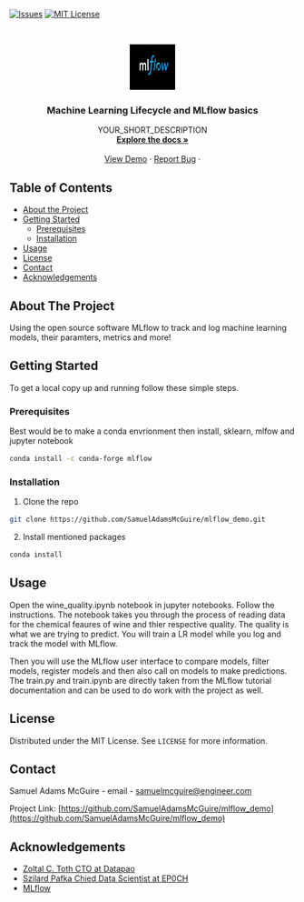 <!--
*** Thanks for checking out this README Template. If you have a suggestion that would
*** make this better, please fork the repo and create a pull request or simply open
*** an issue with the tag "enhancement".
*** Thanks again! Now go create something AMAZING! :D
***
***
***
*** To avoid retyping too much info. Do a search and replace for the following:
*** github_username, repo, twitter_handle, email
-->





<!-- PROJECT SHIELDS -->
<!--
*** I'm using markdown "reference style" links for readability.
*** Reference links are enclosed in brackets [ ] instead of parentheses ( ).
*** See the bottom of this document for the declaration of the reference variables
*** for contributors-url, forks-url, etc. This is an optional, concise syntax you may use.
*** https://www.markdownguide.org/basic-syntax/#reference-style-links
-->
[![Issues][issues-shield]][issues-url]
[![MIT License][license-shield]][license-url]


<!-- PROJECT LOGO -->
<br />
<p align="center">
  <a href="https://github.com/github_username/repo">
    <img src="images/MLflow-logo.png" alt="Logo" width="80" height="80">
  </a>

  <h3 align="center">Machine Learning Lifecycle and MLflow basics</h3>

  <p align="center">
    YOUR_SHORT_DESCRIPTION
    <br />
    <a href="https://github.com/SamuelAdamsMcGuire/mlflow_demo"><strong>Explore the docs »</strong></a>
    <br />
    <br />
    <a href="https://github.com/SamuelAdamsMcGuire/mlflow_demo">View Demo</a>
    ·
    <a href="https://github.com/SamuelAdamsMcGuire/mlflow_demo/issues">Report Bug</a>
    ·
  </p>
</p>



<!-- TABLE OF CONTENTS -->
## Table of Contents

* [About the Project](#about-the-project)
* [Getting Started](#getting-started)
  * [Prerequisites](#prerequisites)
  * [Installation](#installation)
* [Usage](#usage)
* [License](#license)
* [Contact](#contact)
* [Acknowledgements](#acknowledgements)



<!-- ABOUT THE PROJECT -->
## About The Project

Using the open source software MLflow to track and log machine learning models, their paramters, metrics and more!



<!-- GETTING STARTED -->
## Getting Started

To get a local copy up and running follow these simple steps.

### Prerequisites

Best would be to make a conda envrionment then install, sklearn, mlfow and jupyter notebook
```sh
conda install -c conda-forge mlflow 
```

### Installation
 
1. Clone the repo
```sh
git clone https://github.com/SamuelAdamsMcGuire/mlflow_demo.git
```
2. Install mentioned packages
```sh
conda install
```



<!-- USAGE EXAMPLES -->
## Usage
<p>
Open the wine_quality.ipynb notebook in jupyter notebooks. Follow the instructions. The notebook takes you through the process of reading data for the chemical feaures of wine and thier respective quality. The quality is what we are trying to predict. You will train a LR model while you log and track the model with MLflow. 
</p>
<p>
Then you will use the MLflow user interface to compare models, filter models, register models and then also call on models to make predictions. The train.py and train.ipynb are directly taken from the MLflow tutorial documentation and can be used to do work with the project as well.
</p>


<!-- LICENSE -->
## License

Distributed under the MIT License. See `LICENSE` for more information.



<!-- CONTACT -->
## Contact

Samuel Adams McGuire - email - samuelmcguire@engineer.com

Project Link: [https://github.com/SamuelAdamsMcGuire/mlflow_demo](https://github.com/SamuelAdamsMcGuire/mlflow_demo)



<!-- ACKNOWLEDGEMENTS -->
## Acknowledgements

* [Zoltal C. Toth CTO at Datapao](https://www.linkedin.com/in/zoltanctoth/)
* [ Szilard Pafka Chied Data Scientist at EP0CH](https://www.linkedin.com/in/szilard/)
* [MLflow](https://mlflow.org/)





<!-- MARKDOWN LINKS & IMAGES -->
<!-- https://www.markdownguide.org/basic-syntax/#reference-style-links -->
[contributors-shield]: https://img.shields.io/github/contributors/othneildrew/Best-README-Template.svg?style=flat-square
[contributors-url]: https://github.com/othneildrew/Best-README-Template/graphs/contributors
[forks-shield]: https://img.shields.io/github/forks/othneildrew/Best-README-Template.svg?style=flat-square
[forks-url]: https://github.com/othneildrew/Best-README-Template/network/members
[stars-shield]: https://img.shields.io/github/stars/othneildrew/Best-README-Template.svg?style=flat-square
[stars-url]: https://github.com/othneildrew/Best-README-Template/stargazers
[issues-shield]: https://img.shields.io/github/issues/othneildrew/Best-README-Template.svg?style=flat-square
[issues-url]: https://github.com/othneildrew/Best-README-Template/issues
[license-shield]: https://img.shields.io/github/license/othneildrew/Best-README-Template.svg?style=flat-square
[license-url]: https://github.com/othneildrew/Best-README-Template/blob/master/LICENSE.txt
[linkedin-shield]: https://img.shields.io/badge/-LinkedIn-black.svg?style=flat-square&logo=linkedin&colorB=555
[linkedin-url]: https://linkedin.com/in/othneildrew
[product-screenshot]: images/screenshot.png
